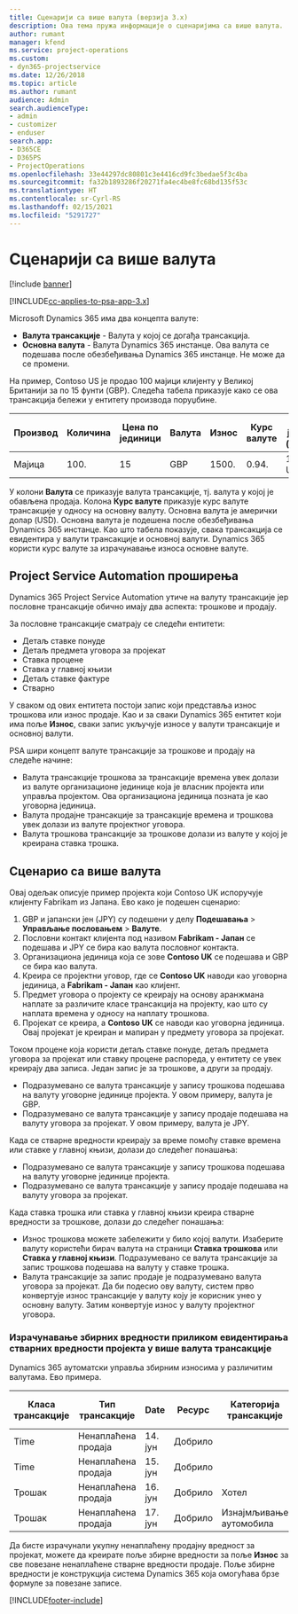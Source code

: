 ```yaml
---
title: Сценарији са више валута (верзија 3.x)
description: Ова тема пружа информације о сценаријима са више валута.
author: rumant
manager: kfend
ms.service: project-operations
ms.custom:
- dyn365-projectservice
ms.date: 12/26/2018
ms.topic: article
ms.author: rumant
audience: Admin
search.audienceType:
- admin
- customizer
- enduser
search.app:
- D365CE
- D365PS
- ProjectOperations
ms.openlocfilehash: 33e44297dc80801c3e4416cd9fc3bedae5f3c4ba
ms.sourcegitcommit: fa32b1893286f20271fa4ec4be8fc68bd135f53c
ms.translationtype: HT
ms.contentlocale: sr-Cyrl-RS
ms.lasthandoff: 02/15/2021
ms.locfileid: "5291727"
---
```

# <a name="multiple-currency-scenarios"></a>Сценарији са више валута

[!include [banner](../includes/psa-now-project-operations.md)]

[!INCLUDE[cc-applies-to-psa-app-3.x](../includes/cc-applies-to-psa-app-3x.md)]

Microsoft Dynamics 365 има два концепта валуте:

- **Валута трансакције** - Валута у којој се догађа трансакција. 
- **Основна валута** - Валута Dynamics 365 инстанце. Ова валута се подешава после обезбеђивања Dynamics 365 инстанце. Не може да се промени.

На пример, Contoso US је продао 100 мајици клијенту у Великој Британији за по 15 фунти (GBP). Следећа табела приказује како се ова трансакција бележи у ентитету производа поруџбине.

| Производ | Количина | Цена по јединици | Валута | Износ | Курс валуте | Цена по јединици (основна)| Износ (основни)|
|---------|----------|----------------|----------|--------|---------------|----------------------|--------------|
| Мајица | 100.      | 15             | GBP      | 1500.   | 0.94.          | 17,25 USD               | 1725 USD       |

У колони **Валута** се приказује валута трансакције, тј. валута у којој је обављена продаја. Колона **Курс валуте** приказује курс валуте трансакције у односу на основну валуту. Основна валута је амерички долар (USD). Основна валута је подешена после обезбеђивања Dynamics 365 инстанце.
Као што табела показује, свака трансакција се евидентира у валути трансакције и основној валути. Dynamics 365 користи курс валуте за израчунавање износа основне валуте.

## <a name="project-service-automation-extensions"></a>Project Service Automation проширења

Dynamics 365 Project Service Automation утиче на валуту трансакције јер пословне трансакције обично имају два аспекта: трошкове и продају.

За пословне трансакције сматрају се следећи ентитети:

- Детаљ ставке понуде
- Детаљ предмета уговора за пројекат
- Ставка процене
- Ставка у главној књизи
- Детаљ ставке фактуре
- Стварно

У сваком од ових ентитета постоји запис који представља износ трошкова или износ продаје. Као и за сваки Dynamics 365 ентитет који има поље **Износ**, сваки запис укључује износе у валути трансакције и основној валути. 

PSA шири концепт валуте трансакције за трошкове и продају на следеће начине:

- Валута трансакције трошкова за трансакције времена увек долази из валуте организационе јединице која је власник пројекта или управља пројектом. Ова организациона јединица позната је као уговорна јединица.
- Валута продајне трансакције за трансакције времена и трошкова увек долази из валуте пројектног уговора.
- Валута трошкова трансакције за трошкове долази из валуте у којој је креирана ставка трошка.

## <a name="multiple-currency-scenario"></a>Сценарио са више валута

Овај одељак описује пример пројекта који Contoso UK испоручује клијенту Fabrikam из Јапана. Ево како је подешен сценарио:

1. GBP и јапански јен (JPY) су подешени у делу **Подешавања** \> **Управљање пословањем** \> **Валуте**. 
2. Пословни контакт клијента под називом **Fabrikam - Јапан** се подешава и JPY се бира као валута пословног контакта.
3. Организациона јединица која се зове **Contoso UK** се подешава и GBP се бира као валута.
4. Креира се пројектни уговор, где се **Contoso UK** наводи као уговорна јединица, а **Fabrikam - Јапан** као клијент.
5. Предмет уговора о пројекту се креирају на основу аранжмана наплате за различите класе трансакција на пројекту, као што су наплата времена у односу на наплату трошкова.
6. Пројекат се креира, а **Contoso UK** се наводи као уговорна јединица. Овај пројекат је креиран и мапиран у предмету уговора за пројекат.


Током процене која користи детаљ ставке понуде, детаљ предмета уговора за пројекат или ставку процене распореда, у ентитету се увек креирају два записа. Један запис је за трошкове, а други за продају.

- Подразумевано се валута трансакције у запису трошкова подешава на валуту уговорне јединице пројекта. У овом примеру, валута је GBP.
- Подразумевано се валута трансакције у запису продаје подешава на валуту уговора за пројекат. У овом примеру, валута је JPY.

Када се стварне вредности креирају за време помоћу ставке времена или ставке у главној књизи, долази до следећег понашања:

- Подразумевано се валута трансакције у запису трошкова подешава на валуту уговорне јединице пројекта.
- Подразумевано се валута трансакције у запису продаје подешава на валуту уговора за пројекат.

Када ставка трошка или ставка у главној књизи креира стварне вредности за трошкове, долази до следећег понашања:

- Износ трошкова можете забележити у било којој валути. Изаберите валуту користећи бирач валута на страници **Ставка трошкова** или **Ставка у главној књизи**. Подразумевано се валута трансакције за запис трошкова подешава на валуту у ставке трошка. 
- Валута трансакције за запис продаје је подразумевано валута уговора за пројекат. Да би подесио ову валуту, систем прво конвертује износ трансакције у валуту коју је корисник унео у основну валуту. Затим конвертује износ у валуту пројектног уговора. 

### <a name="computing-roll-ups-when-project-actuals-are-recorded-in-multiple-transaction-currencies"></a>Израчунавање збирних вредности приликом евидентирања стварних вредности пројекта у више валута трансакције

Dynamics 365 аутоматски управља збирним износима у различитим валутама. Ево примера.

| Класа трансакције | Тип трансакције| Date   | Ресурс | Категорија трансакције | Количина | Цена по јединици | Износ      | Курс валуте | Износ (у основној валути) |
|-------------------|------------------|--------|----------|----------------------|----------|--------------|-------------|---------------|----------------|
| Time              | Ненаплаћена продаја   | 14. јун | Добрило  |                      | 8 часова    | 20.000 JPY    | 160.000 JPY | 123.           | 1300,81 USD    |
| Time              | Ненаплаћена продаја   | 15. јун | Добрило  |                      | 8 часова    | 20.000 JPY    | 160.000 JPY | 123.           | 1300,81 USD    |
| Трошак           | Ненаплаћена продаја   | 16. јун | Добрило  | Хотел                | 1 ea     | 250 EUR      | 250 EUR     | 0.94.          | 265,95 USD     |
| Трошак           | Ненаплаћена продаја   | 17. јун | Добрило  | Изнајмљивање аутомобила           | 1 ea     | 150 EUR      | 150 EUR     | 0.94.          | 159,57 USD     |

Да бисте израчунали укупну ненаплаћену продајну вредност за пројекат, можете да креирате поље збирне вредности за поље **Износ** за све повезане ненаплаћене стварне вредности продаје. Поље збирне вредности је конструкција система Dynamics 365 која омогућава брзе формуле за повезане записе.


[!INCLUDE[footer-include](../includes/footer-banner.md)]